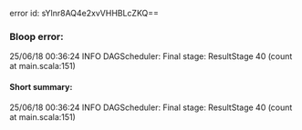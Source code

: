 error id: sYlnr8AQ4e2xvVHHBLcZKQ==
### Bloop error:

25/06/18 00:36:24 INFO DAGScheduler: Final stage: ResultStage 40 (count at main.scala:151)
#### Short summary: 

25/06/18 00:36:24 INFO DAGScheduler: Final stage: ResultStage 40 (count at main.scala:151)